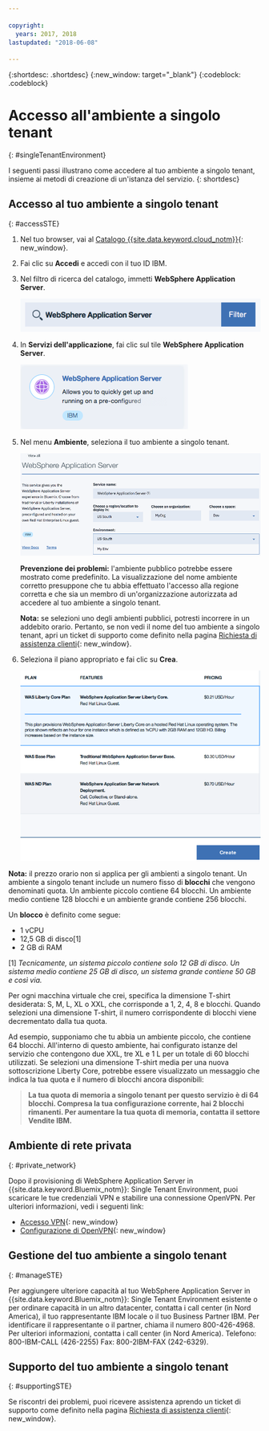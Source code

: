 ```yaml
---

copyright:
  years: 2017, 2018
lastupdated: "2018-06-08"

---
```


{:shortdesc: .shortdesc}
{:new_window: target="_blank"}
{:codeblock: .codeblock}

# Accesso all'ambiente a singolo tenant
{: #singleTenantEnvironment}


I seguenti passi illustrano come accedere al tuo ambiente a singolo tenant, insieme ai metodi di creazione di un'istanza del servizio.
{: shortdesc}


## Accesso al tuo ambiente a singolo tenant
{: #accessSTE}

1. Nel tuo browser, vai al [Catalogo {{site.data.keyword.cloud_notm}}](https://console.bluemix.net/catalog/){: new_window}.

2. Fai clic su **Accedi** e accedi con il tuo ID IBM.

6. Nel filtro di ricerca del catalogo, immetti **WebSphere Application Server**.

    ![alt text](images/filter.png "Filtro di ricerca")

7. In **Servizi dell'applicazione**, fai clic sul tile **WebSphere Application Server**.

    ![alt text](images/iconWAS.png "Tile WebSphere Application Server")

8. Nel menu **Ambiente**, seleziona il tuo ambiente a singolo tenant. 

    ![alt text](images/environmentSTE.png "Nome ambiente a singolo tenant")

    **Prevenzione dei problemi:** l'ambiente pubblico potrebbe essere mostrato come predefinito. La visualizzazione del nome ambiente corretto presuppone che tu abbia effettuato l'accesso alla regione corretta e che sia un membro di un'organizzazione autorizzata ad accedere al tuo ambiente a singolo tenant.

    **Nota:** se selezioni uno degli ambienti pubblici, potresti incorrere in un addebito orario. Pertanto, se non vedi il nome del tuo ambiente a singolo tenant, apri un ticket di supporto come definito nella pagina [Richiesta di assistenza clienti](https://console.bluemix.net/docs/support/index.html#contacting-support){: new_window}.

9. Seleziona il piano appropriato e fai clic su **Crea**.

    ![alt text](images/createSTE.png "Scegli un piano e crea il tuo servizio")


**Nota:** il prezzo orario non si applica per gli ambienti a singolo tenant. Un ambiente a singolo tenant include un numero fisso di **blocchi** che vengono denominati quota. Un ambiente piccolo contiene 64 blocchi. Un ambiente medio contiene 128 blocchi e un ambiente grande contiene 256 blocchi.

Un **blocco** è definito come segue:
  * 1 vCPU
  * 12,5 GB di disco[1]
  * 2 GB di RAM

[1] *Tecnicamente, un sistema piccolo contiene solo 12 GB di disco. Un sistema medio contiene 25 GB di disco, un sistema grande contiene 50 GB e così via.*

Per ogni macchina virtuale che crei, specifica la dimensione T-shirt desiderata: S, M, L, XL o XXL, che corrisponde a 1, 2, 4, 8 e blocchi. Quando selezioni una dimensione T-shirt, il numero corrispondente di blocchi viene decrementato dalla tua quota.

Ad esempio, supponiamo che tu abbia un ambiente piccolo, che contiene 64 blocchi. All'interno di questo ambiente, hai configurato istanze del servizio che contengono due XXL, tre XL e 1 L per un totale di 60 blocchi utilizzati. Se selezioni una dimensione T-shirt media per una nuova sottoscrizione Liberty Core, potrebbe essere visualizzato un messaggio che indica la tua quota e il numero di blocchi ancora disponibili:

> **La tua quota di memoria a singolo tenant per questo servizio è di 64 blocchi. Compresa la tua configurazione corrente, hai 2 blocchi rimanenti. Per aumentare la tua quota di memoria, contatta il settore Vendite IBM.**


## Ambiente di rete privata
{: #private_network}

Dopo il provisioning di WebSphere Application Server in {{site.data.keyword.Bluemix_notm}}: Single Tenant Environment, puoi scaricare le tue credenziali VPN e stabilire una connessione OpenVPN. Per ulteriori informazioni, vedi i seguenti link:

* [Accesso VPN](https://console.bluemix.net/docs/services/ApplicationServeronCloud/networkEnvironment.html#vpnAccess){: new_window}
* [Configurazione di OpenVPN](https://console.bluemix.net/docs/services/ApplicationServeronCloud/systemAccess.html#setup_openvpn){: new_window}

## Gestione del tuo ambiente a singolo tenant
{: #manageSTE}

Per aggiungere ulteriore capacità al tuo WebSphere Application Server in {{site.data.keyword.Bluemix_notm}}: Single Tenant Environment esistente o per ordinare capacità in un altro datacenter, contatta i call center (in Nord America), il tuo rappresentante IBM locale o il tuo Business Partner IBM. Per identificare il rappresentante o il partner, chiama il numero 800-426-4968. Per ulteriori informazioni, contatta i call center (in Nord America). Telefono: 800-IBM-CALL (426-2255) Fax: 800-2IBM-FAX (242-6329).


## Supporto del tuo ambiente a singolo tenant
{: #supportingSTE}

Se riscontri dei problemi, puoi ricevere assistenza aprendo un ticket di supporto come definito nella pagina [Richiesta di assistenza clienti](https://console.bluemix.net/docs/support/index.html#contacting-support){: new_window}.
